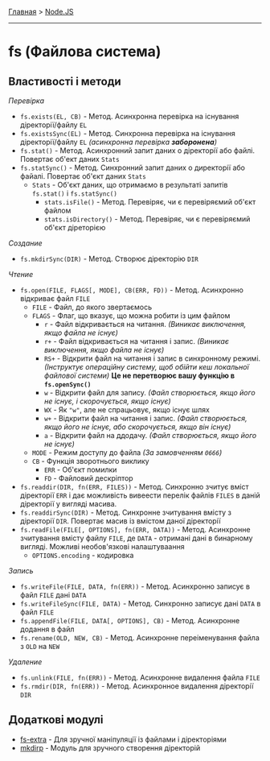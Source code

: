 [Главная](../README.md#readme) > [Node.JS](./README_NODEJS.md#readme)

***

# fs (Файлова система)

## Властивості і методи

*Перевірка*
* `fs.exists(EL, CB)` - Метод. Асинхронна перевірка на існування діректорії/файлу `EL`
* `fs.existsSync(EL)` - Метод. Синхронна перевірка на існування діректорії/файлу `EL` *(асинхронна перевірка **заборонена**)*
* `fs.stat()` - Метод. Асинхронний запит даних о діректорії або файлі. Повертає об'ект даних `Stats`
* `fs.statSync()` - Метод. Синхронний запит даних о директорії або файалі. Повертає об'єкт даних `Stats`
  * `Stats` - Об'єкт даних, що отримаємо в результаті запитів `fs.stat()` і `fs.statSync()`
    * `stats.isFile()` - Метод. Перевіряє, чи є перевіряємий об'єкт файлом
    * `stats.isDirectory()` - Метод. Перевіряє, чи є перевіряємий об'єкт діреторією

*Создание*
* `fs.mkdirSync(DIR)` - Метод. Створює діректорію `DIR`

*Чтение*
* `fs.open(FILE, FLAGS[, MODE], CB(ERR, FD))` - Метод. Асинхронно відкриває файл `FILE`
  * `FILE` - Файл, до якого звертаємось
  * `FLAGS` - Флаг, що вказує, що можна робити із цим файлом
    * `r` - Файл відкривається на читання. *(Виникає виключення, якщо файла не існує)*
    * `r+` - Файл відкривається на читання і запис. *(Виникає виключення, якщо файла не існує)*
    * `RS+` - Відкрити файл на читання і запис в синхронному режимі. *(Інструктує операційну систему, щоб обійти кеш локальної файлової системи)* **Це не перетворює вашу функцію в `fs.openSync()`**
    * `w` - Відкрити файл для запису. *(Файл створюється, якщо його не існує, і скорочується, якщо існує)*
    * `WX` - Як `"w"`, але не спрацьовує, якщо існує шлях
    * `w+` - Відкрити файл на читання і запис. *(Файл створюється, якщо його не існує, або скорочується, якщо він існує)*
    * `a` - Відкрити файл на ддодачу. *(Файл створюється, якщо його не існує)*
  * `MODE` - Режим доступу до файла *(За замовченням `0666`)*
  * `CB` - Функція зворотнього виклику
    * `ERR` - Об'єкт помилки
    * `FD` - Файловий дескріптор
* `fs.readdir(DIR, fn(ERR, FILES))` - Метод. Синхронно зчитує вміст діректорії `ERR` і дає можливість вивеести перелік файлів `FILES` в даній діректорії у вигляді масива.
* `fs.readdirSync(DIR)` - Метод. Синхронне зчитування вмісту з діректорії `DIR`. Повертає масив із вмістом даної діректорії
* `fs.readFile(FILE[, OPTIONS], fn(ERR, DATA))` - Метод. Асинхронне зчитування вмісту файлу `FILE`, де `DATA` - отримані дані в бинарному вигляді. Можливі необов'язкові налаштуваання
  * `OPTIONS.encoding` - кодировка

*Запись*
* `fs.writeFile(FILE, DATA, fn(ERR))` - Метод. Асинхронно записує в файл `FILE` дані `DATA`
* `fs.writeFileSync(FILE, DATA)` - Метод. Синхронно записує дані `DATA` в файл `FILE`
* `fs.appendFile(FILE, DATA[, OPTIONS], CB)` - Метод. Асинхронне додання в файл
* `fs.rename(OLD, NEW, CB)` - Метод. Асинхронне переіменування файла з `OLD` на `NEW`

*Удаление*
* `fs.unlink(FILE, fn(ERR))` - Метод. Асинхронне видалення файла `FILE`
* `fs.rmdir(DIR, fn(ERR))` - Метод. Асинхронное видалення діректорії `DIR`

## Додаткові модулі

* [fs-extra](https://github.com/jprichardson/node-fs-extra) - Для зручної маніпуляції із файлами і діректоріями
* [mkdirp](https://github.com/substack/node-mkdirp#readme) - Модуль для зручного створення діректорій
